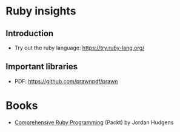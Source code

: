 Ruby insights
=============

Introduction
------------

* Try out the ruby language: https://try.ruby-lang.org/

Important libraries
-------------------

* PDF: https://github.com/prawnpdf/prawn
 
Books
=====

* [Comprehensive Ruby Programming]([https://www.goodreads.com/book/show/41968682-the-joy-of-kotlin?from_search=true&from_srp=true&qid=5TLufxlWCk&rank=8) (Packt) by Jordan Hudgens
